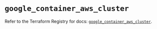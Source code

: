 # `google_container_aws_cluster`

Refer to the Terraform Registry for docs: [`google_container_aws_cluster`](https://registry.terraform.io/providers/hashicorp/google/5.40.0/docs/resources/container_aws_cluster).

